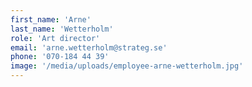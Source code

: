 ```yaml
---
first_name: 'Arne'
last_name: 'Wetterholm'
role: 'Art director'
email: 'arne.wetterholm@strateg.se'
phone: '070-184 44 39'
image: '/media/uploads/employee-arne-wetterholm.jpg'
---
```

